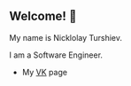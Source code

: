 ## Welcome! 👋

My name is Nicklolay Turshiev.

I am a Software Engineer.

 - My [VK](https://vk.com/nicksalander) page
